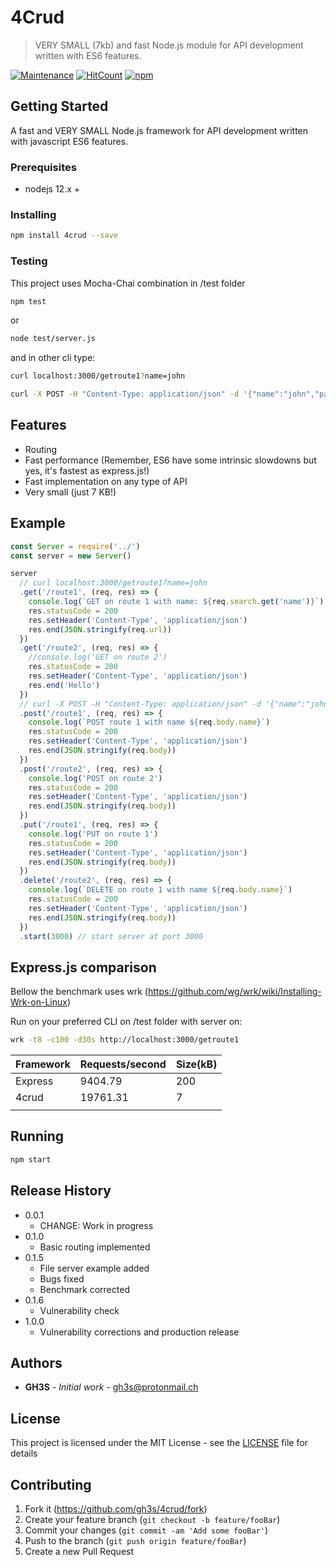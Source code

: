 # 4Crud

> VERY SMALL (7kb) and fast Node.js module for API development written with ES6 features.

[![Maintenance](https://img.shields.io/badge/Maintained%3F-yes-green.svg)](https://github.com/gh3s/4crud/graphs/commit-activity)
[![HitCount](https://img.shields.io/github/issues/gh3s/4crud/total.svg)](http://hits.dwyl.io/GH3S/4CRUD)
[![npm](https://img.shields.io/npm/dw/4crud)](https://www.npmjs.com/package/4crud)

## Getting Started

A fast and VERY SMALL Node.js framework for API development written with javascript ES6 features.

### Prerequisites

* nodejs 12.x +

### Installing

```sh
npm install 4crud --save
```

### Testing

This project uses Mocha-Chai combination in /test folder
```sh
npm test
```
or
```sh
node test/server.js
```
and in other cli type:
```sh
curl localhost:3000/getroute1?name=john

curl -X POST -H "Content-Type: application/json" -d '{"name":"john","password":"abc"}' localhost:3000/postroute1
```
## Features
* Routing
* Fast performance (Remember, ES6 have some intrinsic slowdowns but yes, it's fastest as express.js!)
* Fast implementation on any type of API
* Very small (just 7 KB!)

## Example

```js
const Server = require('../')
const server = new Server()

server
  // curl localhost:3000/getroute1?name=john
  .get('/route1', (req, res) => {
    console.log(`GET on route 1 with name: ${req.search.get('name')}`)
    res.statusCode = 200
    res.setHeader('Content-Type', 'application/json')
    res.end(JSON.stringify(req.url))
  })
  .get('/route2', (req, res) => {
    //console.log('GET on route 2')
    res.statusCode = 200
    res.setHeader('Content-Type', 'application/json')
    res.end('Hello')
  })
  // curl -X POST -H "Content-Type: application/json" -d '{"name":"john","password":"abc"}' localhost:3000/postroute1
  .post('/route1', (req, res) => {
    console.log(`POST route 1 with name ${req.body.name}`)
    res.statusCode = 200
    res.setHeader('Content-Type', 'application/json')
    res.end(JSON.stringify(req.body))
  })
  .post('/route2', (req, res) => {
    console.log('POST on route 2')
    res.statusCode = 200
    res.setHeader('Content-Type', 'application/json')
    res.end(JSON.stringify(req.body))
  })
  .put('/route1', (req, res) => {
    console.log('PUT on route 1')
    res.statusCode = 200
    res.setHeader('Content-Type', 'application/json')
    res.end(JSON.stringify(req.body))
  })
  .delete('/route2', (req, res) => {
    console.log(`DELETE on route 1 with name ${req.body.name}`)
    res.statusCode = 200
    res.setHeader('Content-Type', 'application/json')
    res.end(JSON.stringify(req.body))
  })
  .start(3000) // start server at port 3000

```

## Express.js comparison

Bellow the benchmark uses wrk (https://github.com/wg/wrk/wiki/Installing-Wrk-on-Linux)

Run on your preferred CLI on /test folder with server on:
```sh
wrk -t8 -c100 -d30s http://localhost:3000/getroute1
```

|  Framework |  Requests/second | Size(kB) |
|---|---|---|
| Express  | 9404.79  | 200 |
| 4crud  |  19761.31 | 7 |
| | | |




## Running

```sh
npm start
```

## Release History

* 0.0.1
  * CHANGE: Work in progress
* 0.1.0
  * Basic routing implemented
* 0.1.5
  * File server example added
  * Bugs fixed
  * Benchmark corrected
* 0.1.6
  * Vulnerability check
* 1.0.0
  * Vulnerability corrections and production release

## Authors

* **GH3S** - *Initial work*  - gh3s@protonmail.ch

## License

This project is licensed under the MIT License - see the [LICENSE](LICENSE) file for details

## Contributing
1. Fork it (<https://github.com/gh3s/4crud/fork>)
2. Create your feature branch (`git checkout -b feature/fooBar`)
3. Commit your changes (`git commit -am 'Add some fooBar'`)
4. Push to the branch (`git push origin feature/fooBar`)
5. Create a new Pull Request
